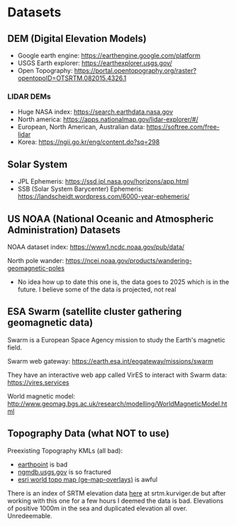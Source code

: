 # Datasets

## DEM (Digital Elevation Models)

- Google earth engine: https://earthengine.google.com/platform
- USGS Earth explorer: https://earthexplorer.usgs.gov/
- Open Topography: https://portal.opentopography.org/raster?opentopoID=OTSRTM.082015.4326.1

### LIDAR DEMs

- Huge NASA index: https://search.earthdata.nasa.gov
- North america: https://apps.nationalmap.gov/lidar-explorer/#/
- European, North American, Australian data: https://softree.com/free-lidar
- Korea: https://ngii.go.kr/eng/content.do?sq=298

## Solar System

- JPL Ephemeris: https://ssd.jpl.nasa.gov/horizons/app.html
- SSB (Solar System Barycenter) Ephemeris: https://landscheidt.wordpress.com/6000-year-ephemeris/

## US NOAA (National Oceanic and Atmospheric Administration) Datasets

NOAA dataset index: https://www1.ncdc.noaa.gov/pub/data/

North pole wander: https://ncei.noaa.gov/products/wandering-geomagnetic-poles
- No idea how up to date this one is, the data goes to 2025 which is in the future. I believe some of the data is projected, not real

## ESA Swarm (satellite cluster gathering geomagnetic data)

Swarm is a European Space Agency mission to study the Earth's magnetic field.

Swarm web gateway: https://earth.esa.int/eogateway/missions/swarm

They have an interactive web app called VirES to interact with Swarm data: https://vires.services

World magnetic model: http://www.geomag.bgs.ac.uk/research/modelling/WorldMagneticModel.html

## Topography Data (what NOT to use)

Preexisting Topography KMLs (all bad):
- [earthpoint](https://www.earthpoint.us/topomap.aspx ) is bad
- [ngmdb.usgs.gov](https://ngmdb.usgs.gov/topoview) is so fractured
- [esri world topo map (ge-map-overlays)](https://ge-map-overlays.appspot.com/esri/world-topo-map) is awful

There is an index of SRTM elevation data [here](https://srtm.kurviger.de) at srtm.kurviger.de but after working with this one for a few hours I deemed the data is bad. Elevations of positive 1000m in the sea and duplicated elevation all over. Unredeemable.
